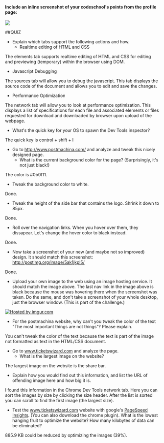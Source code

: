 #### Include an inline screenshot of your codeschool's points from the profile page:

<img src="http://i.imgur.com/7d5oB0E.png">

<!-- Modify the Markdown to include your answers. Don't delete the questions! -->

##QUIZ

* Explain which tabs support the following actions and how.
  * Realtime editing of HTML and CSS 

The elements tab supports realtime editing of HTML and CSS for editing and previewing (temporary) within the browser using DOM.

  * Javascript Debugging

The sources tab will allow you to debug the javascript. This tab displays the source code of the document and allows you to edit and save the changes.

  * Performance Optimization 

The network tab will allow you to look at performance optimization. This displays a list of specifications for each file and associated elements or files requested for download and downloaded by browser upon upload of the webpage.

* What's the quick key for your OS to spawn the Dev Tools inspector?

The quick key is control + shift + l


* Go to http://www.postmachina.com/ and analyze and tweak this nicely designed page.
  * What is the current background color for the page?  (Surprisingly, it's not just black!)

The color is #0b0f11.

  * Tweak the background color to white.

Done.

  * Tweak the height of the side bar that contains the logo.  Shrink it down to 85px.

Done.

  * Roll over the navigation links.  When you hover over them, they dissapear.  Let's change the hover color to black instead.

Done.

  * Now take a screenshot of your new (and maybe not so improved) design.  It should match this screenshot: http://postimg.org/image/5ak1jkpl5/

Done.

  * Upload your own image to the web using an image hosting service.  It should match the image above. The last nav link in the image above is black because the mouse was hovering there when the screenshot was taken. Do the same, and don't take a screenshot of your whole desktop, just the browser window. (This is part of the challenge.)

<a href="http://imgur.com/4OpZzyj"><img src="http://i.imgur.com/4OpZzyj.png" title="Hosted by imgur.com" /></a>

* For the postmachina website, why can't you tweak the color of the text "The most important things are not things"?  Please explain.

You can't tweak the color of the text because the text is part of the image not formatted as text in the HTML/CSS document. 


* Go to www.ticketswizard.com and analyze the page.  
  * What is the largest image on the website? 
  
The largest image on the website is the share bar.

 * Explain how you would find out this information, and list the URL of offending image here and how big it is.

I found this information in the Chrome Dev Tools network tab. Here you can sort the images by size by clicking the size header. After the list is sorted you can scroll to find the first image (the largest size). 

* Test the www.ticketswizard.com website with google's [PageSpeed Insights](http://www.ticketswizard.com/).  (You can also download the chrome plugin).  What is the lowest hanging fruit to optimize the website?  How many kilobytes of data can be eliminated?


885.9 KB could be reduced by optimizing the images (39%).

